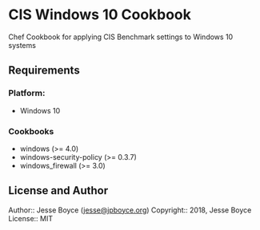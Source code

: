 # CIS Windows 10 Cookbook

Chef Cookbook for applying CIS Benchmark settings to Windows 10 systems

## Requirements

### Platform:
* Windows 10

### Cookbooks
* windows (>= 4.0)
* windows-security-policy (>= 0.3.7)
* windows_firewall (>= 3.0)

## License and Author
Author:: Jesse Boyce (<jesse@jpboyce.org>)
Copyright:: 2018, Jesse Boyce
License:: MIT
